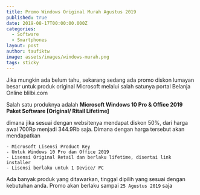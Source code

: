 ```yaml
---
title: Promo Windows Original Murah Agustus 2019
published: true
date: 2019-08-17T00:00:00.000Z
categories:
  - Software
  - Smartphones
layout: post
author: taufiktw
image: assets/images/windows-murah.png
tags: sticky
---
```


Jika mungkin ada belum tahu, sekarang sedang ada promo diskon lumayan besar untuk produk original Microsoft melalui salah satunya portal Belanja Online blilbi.com

Salah satu produknya adalah **Microsoft Windows 10 Pro & Office 2019 Paket Software [Original/ Ritail Lifetime]**

dimana jika sesuai dengan websitenya mendapat diskon 50%, dari harga awal 700Rp menjadi 344.9Rb saja. Dimana dengan harga tersebut akan mendapatkan

```
- Microsoft Lisensi Product Key
- Untuk Windows 10 Pro dan Office 2019
- Lisensi Original Retail dan berlaku lifetime, disertai link installer
- Lisensi berlaku untuk 1 Device/ PC
```
Ada banyak produk yang ditawarkan, tinggal dipilih yang sesuai dengan kebutuhan anda. 
Promo akan berlaku sampai `25 Agustus 2019` saja
